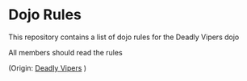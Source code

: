 Dojo Rules
==========

This repository contains a list of dojo rules for the Deadly Vipers dojo

All members should read the rules

(Origin: [Deadly Vipers](https://github.com/deadlyvipers) )

